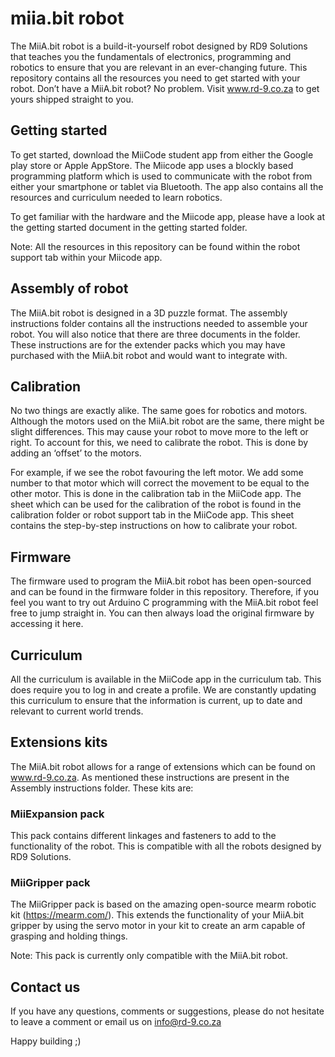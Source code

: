 # miia.bit robot
The MiiA.bit robot is a build-it-yourself robot designed by RD9 Solutions that teaches you the fundamentals of electronics, programming and robotics to ensure that you are relevant in an ever-changing future. This repository contains all the resources you need to get started with your robot. Don’t have a MiiA.bit robot? No problem. Visit www.rd-9.co.za to get yours shipped straight to you. 

## Getting started
To get started, download the MiiCode student app from either the Google play store or Apple AppStore. The Miicode app uses a blockly based programming platform which is used to communicate with the robot from either your smartphone or tablet via Bluetooth. The app also contains all the resources and curriculum needed to learn robotics.

To get familiar with the hardware and the Miicode app, please have a look at the getting started document in the getting started folder. 

Note: All the resources in this repository can be found within the robot support tab within your Miicode app.

## Assembly of robot
The MiiA.bit robot is designed in a 3D puzzle format. The assembly instructions folder contains all the instructions needed to assemble your robot. You will also notice that there are three documents in the folder. These instructions are for the extender packs which you may have purchased with the MiiA.bit robot and would want to integrate with. 

## Calibration
No two things are exactly alike. The same goes for robotics and motors. Although the motors used on the MiiA.bit robot are the same, there might be slight differences. This may cause your robot to move more to the left or right. To account for this, we need to calibrate the robot. This is done by adding an ‘offset’ to the motors.

For example, if we see the robot favouring the left motor. We add some number to that motor which will correct the movement to be equal to the other motor. This is done in the calibration tab in the MiiCode app. The sheet which can be used for the calibration of the robot is found in the calibration folder or robot support tab in the MiiCode app. This sheet contains the step-by-step instructions on how to calibrate your robot.

## Firmware
The firmware used to program the MiiA.bit robot has been open-sourced and can be found in the firmware folder in this repository. Therefore, if you feel you want to try out Arduino C programming with the MiiA.bit robot feel free to jump straight in. You can then always load the original firmware by accessing it here.

## Curriculum
All the curriculum is available in the MiiCode app in the curriculum tab. This does require you to log in and create a profile. We are constantly updating this curriculum to ensure that the information is current, up to date and relevant to current world trends. 

## Extensions kits
The MiiA.bit robot allows for a range of extensions which can be found on www.rd-9.co.za. As mentioned these instructions are present in the Assembly instructions folder. These kits are:

### MiiExpansion pack
This pack contains different linkages and fasteners to add to the functionality of the robot. This is compatible with all the robots designed by RD9 Solutions. 

### MiiGripper pack
The MiiGripper pack is based on the amazing open-source mearm robotic kit (https://mearm.com/). This extends the functionality of your MiiA.bit gripper by using the servo motor in your kit to create an arm capable of grasping and holding things.

 Note: This pack is currently only compatible with the MiiA.bit robot. 
 
 ## Contact us
 If you have any questions, comments or suggestions, please do not hesitate to leave a comment or email us on info@rd-9.co.za

Happy building ;)


